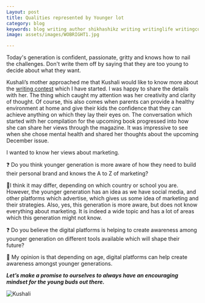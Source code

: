 ```yaml
---
Layout: post
title: Qualities represented by Younger lot
category: blog
keywords: blog writing author shikhashikz writing writinglife writingcommunity dailyblogpost dailyblogpostchallenge marketing abm
image: assets/images/WOBRIGHT1.jpg

---
```

Today's generation is confident, passionate, gritty and knows how to nail the challenges. Don't write them off by saying that they are too young to decide about what they want.

Kushali’s mother approached me that Kushali would like to know more about the [writing contest](https://shikhashikz.com/WordSpark-WritingContest/) which I have started. I was happy to share the details with her. The thing which caught my attention was her creativity and clarity of thought. Of course, this also comes when parents can provide a healthy environment at home and give their kids the confidence that they can achieve anything on which they lay their eyes on. The conversation which started with her compilation for the upcoming book progressed into how she can share her views through the magazine. It was impressive to see when she chose mental health and shared her thoughts about the upcoming December issue.

I wanted to know her views about marketing.

❓ Do you think younger generation is more aware of how they need to build their personal brand and knows the A to Z of marketing?

🌟I think it may differ, depending on which country or school you are. However, the younger generation has an idea as we have social media, and other platforms which advertise, which gives us some idea of marketing and their strategies. Also, yes, this generation is more aware, but does not know everything about marketing. It is indeed a wide topic and has a lot of areas which this generation might not know.

❓ Do you believe the digital platforms is helping to create awareness among younger generation on different tools available which will shape their future?

🔮 My opinion is that depending on age, digital platforms can help create awareness amongst younger generations.

***Let’s make a promise to ourselves to always have an encouraging mindset for the young buds out there.***

![Kushali](https://user-images.githubusercontent.com/21696121/133912286-0fd01aec-5777-4149-896d-b14c90b773f2.jpeg)

